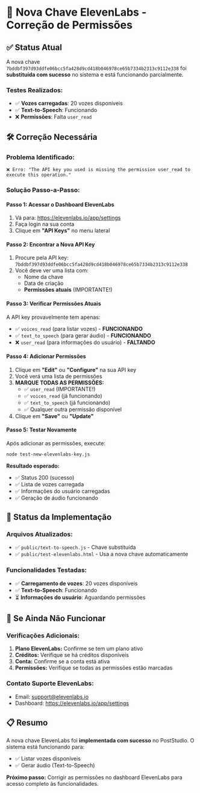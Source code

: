 # 🔑 Nova Chave ElevenLabs - Correção de Permissões

## ✅ **Status Atual**
A nova chave `7bddbf397d93ddfe06bcc5fa428d9cd418b046978ce65b7334b2313c9112e338` foi **substituída com sucesso** no sistema e está funcionando parcialmente.

### **Testes Realizados:**
- ✅ **Vozes carregadas**: 20 vozes disponíveis
- ✅ **Text-to-Speech**: Funcionando
- ❌ **Permissões**: Falta `user_read`

## 🛠️ **Correção Necessária**

### **Problema Identificado:**
```
❌ Erro: "The API key you used is missing the permission user_read to execute this operation."
```

### **Solução Passo-a-Passo:**

#### **Passo 1: Acessar o Dashboard ElevenLabs**
1. Vá para: https://elevenlabs.io/app/settings
2. Faça login na sua conta
3. Clique em **"API Keys"** no menu lateral

#### **Passo 2: Encontrar a Nova API Key**
1. Procure pela API key: `7bddbf397d93ddfe06bcc5fa428d9cd418b046978ce65b7334b2313c9112e338`
2. Você deve ver uma lista com:
   - Nome da chave
   - Data de criação
   - **Permissões atuais** (IMPORTANTE!)

#### **Passo 3: Verificar Permissões Atuais**
A API key provavelmente tem apenas:
- ✅ `voices_read` (para listar vozes) - **FUNCIONANDO**
- ✅ `text_to_speech` (para gerar áudio) - **FUNCIONANDO**
- ❌ `user_read` (para informações do usuário) - **FALTANDO**

#### **Passo 4: Adicionar Permissões**
1. Clique em **"Edit"** ou **"Configure"** na sua API key
2. Você verá uma lista de permissões
3. **MARQUE TODAS AS PERMISSÕES:**
   - ✅ `user_read` (IMPORTANTE!)
   - ✅ `voices_read` (já funcionando)
   - ✅ `text_to_speech` (já funcionando)
   - ✅ Qualquer outra permissão disponível
4. Clique em **"Save"** ou **"Update"**

#### **Passo 5: Testar Novamente**
Após adicionar as permissões, execute:
```bash
node test-new-elevenlabs-key.js
```

**Resultado esperado:**
- ✅ Status 200 (sucesso)
- ✅ Lista de vozes carregada
- ✅ Informações do usuário carregadas
- ✅ Geração de áudio funcionando

## 🎯 **Status da Implementação**

### **Arquivos Atualizados:**
- ✅ `public/text-to-speech.js` - Chave substituída
- ✅ `public/test-elevenlabs.html` - Usa a nova chave automaticamente

### **Funcionalidades Testadas:**
- ✅ **Carregamento de vozes**: 20 vozes disponíveis
- ✅ **Text-to-Speech**: Funcionando
- ⏳ **Informações do usuário**: Aguardando permissões

## 🔧 **Se Ainda Não Funcionar**

### **Verificações Adicionais:**
1. **Plano ElevenLabs:** Confirme se tem um plano ativo
2. **Créditos:** Verifique se há créditos disponíveis
3. **Conta:** Confirme se a conta está ativa
4. **Permissões:** Verifique se todas as permissões estão marcadas

### **Contato Suporte ElevenLabs:**
- Email: support@elevenlabs.io
- Dashboard: https://elevenlabs.io/app/settings

## 📋 **Resumo**

A nova chave ElevenLabs foi **implementada com sucesso** no PostStudio. O sistema está funcionando para:
- ✅ Listar vozes disponíveis
- ✅ Gerar áudio (Text-to-Speech)

**Próximo passo:** Corrigir as permissões no dashboard ElevenLabs para acesso completo às funcionalidades.
